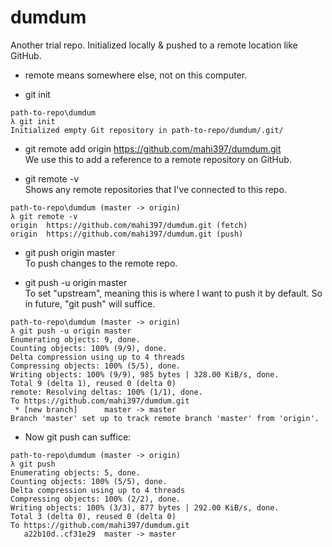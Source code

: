 # dumdum

Another trial repo. Initialized locally & pushed to a remote location like GitHub.

- remote means somewhere else, not on this computer. 

- git init
````
path-to-repo\dumdum
λ git init
Initialized empty Git repository in path-to-repo/dumdum/.git/
````

- git remote add origin https://github.com/mahi397/dumdum.git  
We use this to add a reference to a remote repository on GitHub.

- git remote -v  
Shows any remote repositories that I've connected to this repo.

````
path-to-repo\dumdum (master -> origin)
λ git remote -v
origin  https://github.com/mahi397/dumdum.git (fetch)
origin  https://github.com/mahi397/dumdum.git (push)
````

- git push origin master  
To push changes to the remote repo.

- git push -u origin master  
To set "upstream", meaning this is where I want to push it by default. So in future, "git push" will suffice.

````
path-to-repo\dumdum (master -> origin)                        
λ git push -u origin master                                          
Enumerating objects: 9, done.                                        
Counting objects: 100% (9/9), done.                                  
Delta compression using up to 4 threads                              
Compressing objects: 100% (5/5), done.                               
Writing objects: 100% (9/9), 985 bytes | 328.00 KiB/s, done.         
Total 9 (delta 1), reused 0 (delta 0)                                
remote: Resolving deltas: 100% (1/1), done.                          
To https://github.com/mahi397/dumdum.git                             
 * [new branch]      master -> master                                
Branch 'master' set up to track remote branch 'master' from 'origin'.
````

- Now git push can suffice:
````
path-to-repo\dumdum (master -> origin)
λ git push
Enumerating objects: 5, done.
Counting objects: 100% (5/5), done.
Delta compression using up to 4 threads
Compressing objects: 100% (2/2), done.
Writing objects: 100% (3/3), 877 bytes | 292.00 KiB/s, done.
Total 3 (delta 0), reused 0 (delta 0)
To https://github.com/mahi397/dumdum.git
   a22b10d..cf31e29  master -> master
````
